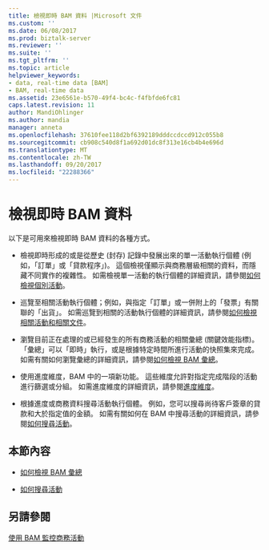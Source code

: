 ```yaml
---
title: 檢視即時 BAM 資料 |Microsoft 文件
ms.custom: ''
ms.date: 06/08/2017
ms.prod: biztalk-server
ms.reviewer: ''
ms.suite: ''
ms.tgt_pltfrm: ''
ms.topic: article
helpviewer_keywords:
- data, real-time data [BAM]
- BAM, real-time data
ms.assetid: 23e6561e-b570-49f4-bc4c-f4fbfde6fc81
caps.latest.revision: 11
author: MandiOhlinger
ms.author: mandia
manager: anneta
ms.openlocfilehash: 37610fee118d2bf6392189dddccdccd912c055b8
ms.sourcegitcommit: cb908c540d8f1a692d01dc8f313e16cb4b4e696d
ms.translationtype: MT
ms.contentlocale: zh-TW
ms.lasthandoff: 09/20/2017
ms.locfileid: "22288366"
---
```

# <a name="viewing-live-bam-data"></a>檢視即時 BAM 資料
以下是可用來檢視即時 BAM 資料的各種方式。  
  
-   檢視即時形成的或是從歷史 (封存) 記錄中發展出來的單一活動執行個體 (例如，「訂單」或「貸款程序」)。 這個檢視僅顯示與商務層級相關的資料，而隱藏不同實作的複雜性。 如需檢視單一活動的執行個體的詳細資訊，請參閱[如何檢視個別活動](../core/how-to-view-an-individual-activity.md)。  
  
-   巡覽至相關活動執行個體；例如，與指定「訂單」或一併附上的「發票」有關聯的「出貨」。 如需巡覽到相關的活動執行個體的詳細資訊，請參閱[如何檢視相關活動和相關文件](../core/how-to-view-related-activities-and-related-documents.md)。  
  
-   瀏覽目前正在處理的或已經發生的所有商務活動的相關彙總 (關鍵效能指標)。 「彙總」可以「即時」執行，或是根據特定時間所進行活動的快照集來完成。 如需有關如何瀏覽彙總的詳細資訊，請參閱[如何檢視 BAM 彙總](../core/how-to-view-bam-aggregations.md)。  
  
-   使用進度維度，BAM 中的一項新功能。 這些維度允許對指定完成階段的活動進行篩選或分組。 如需進度維度的詳細資訊，請參閱[進度維度](../core/progress-dimension.md)。  
  
-   根據進度或商務資料搜尋活動執行個體。 例如，您可以搜尋尚待客戶簽章的貸款和大於指定值的金額。 如需有關如何在 BAM 中搜尋活動的詳細資訊，請參閱[如何搜尋活動](../core/how-to-search-for-activities.md)。  
  
## <a name="in-this-section"></a>本節內容  
  
-   [如何檢視 BAM 彙總](../core/how-to-view-bam-aggregations.md)  
  
-   [如何搜尋活動](../core/how-to-search-for-activities.md)  
  
## <a name="see-also"></a>另請參閱  
 [使用 BAM 監控商務活動](../core/monitoring-business-activities-with-bam.md)